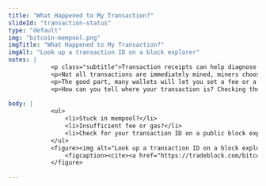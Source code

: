 ```yaml
--- 
title: "What Happened to My Transaction?"
slideId: "transaction-status"
type: "default"
img: "bitcoin-mempool.png"
imgTitle: "What Happened to My Transaction?"
imgAlt: "Look up a transaction ID on a block explorer"
notes: | 
            <p class="subtitle">Transaction receipts can help diagnose frequently encountered problems.</p>
            <p>Not all transactions are immediately mined, miners choose the transactions with the highest fees attached. If your transaction hasn&apos;t gone through after a while, it is likely stuck in the mempool because of insufficient fees. </p>
            <p>The good part, many wallets will let you set a fee or a range that allows you to select the type of fee you are willing to pay. The higher the fee, the quicker the transaction will be picked up by a miner and put into a block.</p>
            <p>How can you tell where your transaction is? Checking the block explorer allows you to view the status of your transaction in real time.</p>
        
body: | 
            <ul>
                <li>Stuck in mempool?</li>
                <li>Insufficient fee or gas?</li>
                <li>Check for your transaction ID on a public block explorer</li>
            </ul>
            <figure><img alt="Look up a transaction ID on a block explorer" src="assets/img/bitcoin-mempool.png" title="What Happened to My Transaction?">
                <figcaption><cite><a href="https://tradeblock.com/bitcoin">Screenshot from TradeBlock</a></cite></figcaption>
            </figure>
        
---
```

